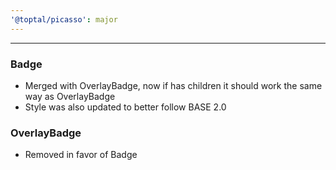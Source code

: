 ```yaml
---
'@toptal/picasso': major
---
```


---

### Badge

- Merged with OverlayBadge, now if has children it should work the same way as OverlayBadge
- Style was also updated to better follow BASE 2.0


### OverlayBadge

- Removed in favor of Badge
